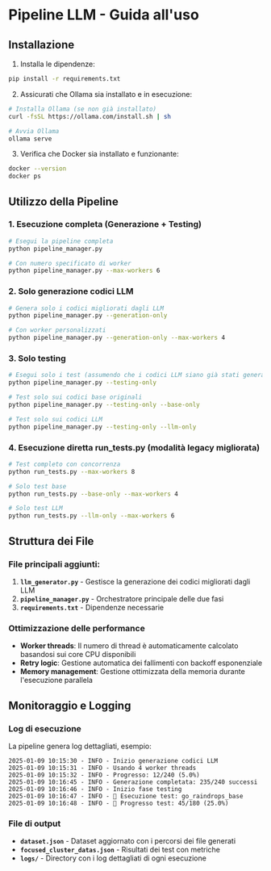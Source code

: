 # Pipeline LLM - Guida all'uso

## Installazione

1. Installa le dipendenze:
```bash
pip install -r requirements.txt
```

2. Assicurati che Ollama sia installato e in esecuzione:
```bash
# Installa Ollama (se non già installato)
curl -fsSL https://ollama.com/install.sh | sh

# Avvia Ollama
ollama serve

```

3. Verifica che Docker sia installato e funzionante:
```bash
docker --version
docker ps
```

## Utilizzo della Pipeline

### 1. Esecuzione completa (Generazione + Testing)

```bash
# Esegui la pipeline completa
python pipeline_manager.py

# Con numero specificato di worker
python pipeline_manager.py --max-workers 6
```

### 2. Solo generazione codici LLM

```bash
# Genera solo i codici migliorati dagli LLM
python pipeline_manager.py --generation-only

# Con worker personalizzati
python pipeline_manager.py --generation-only --max-workers 4
```

### 3. Solo testing

```bash
# Esegui solo i test (assumendo che i codici LLM siano già stati generati)
python pipeline_manager.py --testing-only

# Test solo sui codici base originali
python pipeline_manager.py --testing-only --base-only

# Test solo sui codici LLM
python pipeline_manager.py --testing-only --llm-only
```

### 4. Esecuzione diretta run_tests.py (modalità legacy migliorata)

```bash
# Test completo con concorrenza
python run_tests.py --max-workers 8

# Solo test base
python run_tests.py --base-only --max-workers 4

# Solo test LLM
python run_tests.py --llm-only --max-workers 6
```

## Struttura dei File

### File principali aggiunti:

1. **`llm_generator.py`** - Gestisce la generazione dei codici migliorati dagli LLM
2. **`pipeline_manager.py`** - Orchestratore principale delle due fasi
3. **`requirements.txt`** - Dipendenze necessarie

### Ottimizzazione delle performance

- **Worker threads**: Il numero di thread è automaticamente calcolato basandosi sui core CPU disponibili
- **Retry logic**: Gestione automatica dei fallimenti con backoff esponenziale
- **Memory management**: Gestione ottimizzata della memoria durante l'esecuzione parallela

## Monitoraggio e Logging

### Log di esecuzione

La pipeline genera log dettagliati, esempio:

```
2025-01-09 10:15:30 - INFO - Inizio generazione codici LLM
2025-01-09 10:15:31 - INFO - Usando 4 worker threads
2025-01-09 10:15:32 - INFO - Progresso: 12/240 (5.0%)
2025-01-09 10:16:45 - INFO - Generazione completata: 235/240 successi
2025-01-09 10:16:46 - INFO - Inizio fase testing
2025-01-09 10:16:47 - INFO - 🧪 Esecuzione test: go_raindrops_base
2025-01-09 10:16:48 - INFO - 🔄 Progresso test: 45/180 (25.0%)
```

### File di output

- **`dataset.json`** - Dataset aggiornato con i percorsi dei file generati
- **`focused_cluster_datas.json`** - Risultati dei test con metriche
- **`logs/`** - Directory con i log dettagliati di ogni esecuzione
